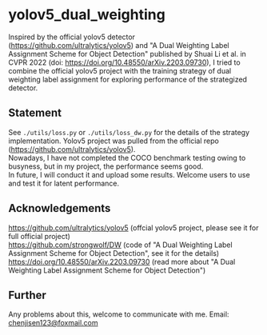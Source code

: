 # yolov5_dual_weighting
Inspired by the official yolov5 detector (https://github.com/ultralytics/yolov5) and "A Dual Weighting Label Assignment Scheme for Object Detection" published by Shuai Li et al. in CVPR 2022 (doi: https://doi.org/10.48550/arXiv.2203.09730), I tried to combine the official yolov5 project with the training strategy of dual weighting label assignment for exploring performance of the strategized detector.

## Statement
See ```./utils/loss.py``` or ```./utils/loss_dw.py``` for the details of the strategy implementation. Yolov5 project was pulled from the official repo (https://github.com/ultralytics/yolov5). <br> Nowadays, I have not completed the COCO benchmark testing owing to busyness, but in my project, the performance seems good. <br> In future, I will conduct it and upload some results. Welcome users to use and test it for latent performance.

## Acknowledgements
https://github.com/ultralytics/yolov5 (offcial yolov5 project, please see it for full official project) <br>
https://github.com/strongwolf/DW (code of "A Dual Weighting Label Assignment Scheme for Object Detection", see it for the details) <br>
https://doi.org/10.48550/arXiv.2203.09730 (read more about "A Dual Weighting Label Assignment Scheme for Object Detection")

## Further
Any problems about this, welcome to communicate with me.
Email: chenjisen123@foxmail.com


